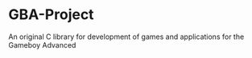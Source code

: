 # GBA-Project
An original C library for development of games and applications for the Gameboy Advanced
